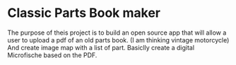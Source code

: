 # Classic Parts Book maker

The purpose of theis project is to build an open source app that will allow a user to upload a pdf of an old parts book. 
(I am thinking vintage motorcycle) And create image map with a list of part. Basiclly create a digital Microfische based on
the PDF.
